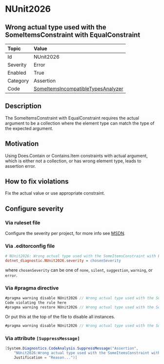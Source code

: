 # NUnit2026

## Wrong actual type used with the SomeItemsConstraint with EqualConstraint

| Topic    | Value
| :--      | :--
| Id       | NUnit2026
| Severity | Error
| Enabled  | True
| Category | Assertion
| Code     | [SomeItemsIncompatibleTypesAnalyzer](https://github.com/nunit/nunit.analyzers/blob/4.9.2/src/nunit.analyzers/SomeItemsIncompatibleTypes/SomeItemsIncompatibleTypesAnalyzer.cs)

## Description

The SomeItemsConstraint with EqualConstraint requires the actual argument to be a collection where the element type can
match the type of the expected argument.

## Motivation

Using Does.Contain or Contains.Item constraints with actual argument, which is either not a collection, or has wrong
element type, leads to assertion error.

## How to fix violations

Fix the actual value or use appropriate constraint.

<!-- start generated config severity -->
## Configure severity

### Via ruleset file

Configure the severity per project, for more info see
[MSDN](https://learn.microsoft.com/en-us/visualstudio/code-quality/using-rule-sets-to-group-code-analysis-rules?view=vs-2022).

### Via .editorconfig file

```ini
# NUnit2026: Wrong actual type used with the SomeItemsConstraint with EqualConstraint
dotnet_diagnostic.NUnit2026.severity = chosenSeverity
```

where `chosenSeverity` can be one of `none`, `silent`, `suggestion`, `warning`, or `error`.

### Via #pragma directive

```csharp
#pragma warning disable NUnit2026 // Wrong actual type used with the SomeItemsConstraint with EqualConstraint
Code violating the rule here
#pragma warning restore NUnit2026 // Wrong actual type used with the SomeItemsConstraint with EqualConstraint
```

Or put this at the top of the file to disable all instances.

```csharp
#pragma warning disable NUnit2026 // Wrong actual type used with the SomeItemsConstraint with EqualConstraint
```

### Via attribute `[SuppressMessage]`

```csharp
[System.Diagnostics.CodeAnalysis.SuppressMessage("Assertion",
    "NUnit2026:Wrong actual type used with the SomeItemsConstraint with EqualConstraint",
    Justification = "Reason...")]
```
<!-- end generated config severity -->
